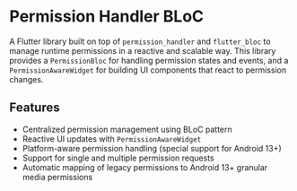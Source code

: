 # Permission Handler BLoC

A Flutter library built on top of `permission_handler` and `flutter_bloc` to manage runtime permissions in a reactive and scalable way. This library provides a `PermissionBloc` for handling permission states and events, and a `PermissionAwareWidget` for building UI components that react to permission changes.

## Features

- Centralized permission management using BLoC pattern
- Reactive UI updates with `PermissionAwareWidget`
- Platform-aware permission handling (special support for Android 13+)
- Support for single and multiple permission requests
- Automatic mapping of legacy permissions to Android 13+ granular media permissions
